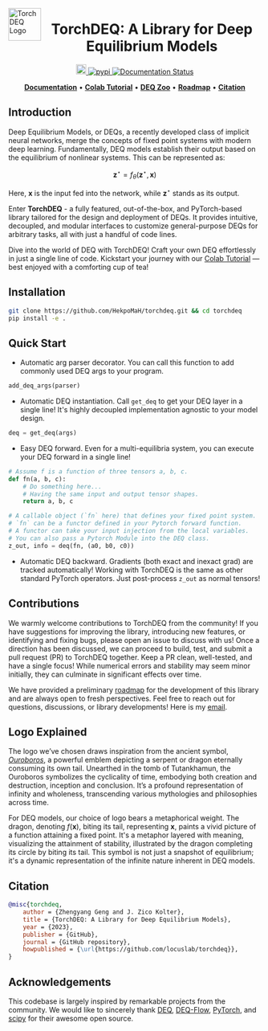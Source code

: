 <img src="https://drive.google.com/uc?id=1tCXsv0yanvQqncB9ke8x6fCKonu4z4iB" alt="TorchDEQ Logo" width="65" align="left"><div align="center"><h1>TorchDEQ: A Library for Deep Equilibrium Models</h1></div>

<p align="center">
    <a href="LICENSE">
        <img src="https://img.shields.io/badge/license-MIT-blue.svg" alt="License" height="20">
    </a>
    <a href="https://pypi.org/project/torchdeq/">
        <img src="https://img.shields.io/pypi/v/torchdeq" alt="pypi"heigh="20">
    </a>
    <a href='https://torchdeq.readthedocs.io/en/latest/?badge=latest'>
        <img src='https://readthedocs.org/projects/torchdeq/badge/?version=latest' alt='Documentation Status' />
    </a>
</p>

<p align="center">
<a href="https://torchdeq.readthedocs.io/en/latest/get_started.html"><b>Documentation</b></a> 
• 
<a href="https://colab.research.google.com/drive/12HiUnde7qLadeZGGtt7FITnSnbUmJr-I?usp=sharing"><b>Colab Tutorial</b></a> •
<a href="https://torchdeq.readthedocs.io/en/latest/deq-zoo/model.html"><b>DEQ Zoo</b></a>
•
<a href="TODO.md"><b>Roadmap</b></a> 
• 
<a href="README.md#citation"><b>Citation</b></a>  
</p>

## Introduction

Deep Equilibrium Models, or DEQs, a recently developed class of implicit neural networks, merge the concepts of fixed point systems with modern deep learning. Fundamentally, DEQ models establish their output based on the equilibrium of nonlinear systems. This can be represented as:

$$\mathbf{z}^\star=f_\theta(\mathbf{z}^\star, \mathbf{x})$$

Here, $\mathbf{x}$ is the input fed into the network, while $\mathbf{z}^\star$ stands as its output.

Enter **TorchDEQ** - a fully featured, out-of-the-box, and PyTorch-based library tailored for the design and deployment of DEQs. It provides intuitive, decoupled, and modular interfaces to customize general-purpose DEQs for arbitrary tasks, all with just a handful of code lines.

Dive into the world of DEQ with TorchDEQ! Craft your own DEQ effortlessly in just a single line of code. Kickstart your journey with our [Colab Tutorial](https://colab.research.google.com/drive/12HiUnde7qLadeZGGtt7FITnSnbUmJr-I?usp=sharing) — best enjoyed with a comforting cup of tea!

## Installation

```bash
git clone https://github.com/HekpoMaH/torchdeq.git && cd torchdeq
pip install -e .
```

## Quick Start

- Automatic arg parser decorator. You can call this function to add commonly used DEQ args to your program. 

```Python
add_deq_args(parser)
```

- Automatic DEQ instantiation. Call `get_deq` to get your DEQ layer in a single line! It's highly decoupled implementation agnostic to your model design.

```Python
deq = get_deq(args)
```

- Easy DEQ forward. Even for a multi-equilibria system, you can execute your DEQ forward in a single line!

```Python
# Assume f is a function of three tensors a, b, c.
def fn(a, b, c):
    # Do something here...
    # Having the same input and output tensor shapes.
    return a, b, c

# A callable object (`fn` here) that defines your fixed point system.
# `fn` can be a functor defined in your Pytorch forward function.
# A functor can take your input injection from the local variables. 
# You can also pass a Pytorch Module into the DEQ class.
z_out, info = deq(fn, (a0, b0, c0))
```

- Automatic DEQ backward. Gradients (both exact and inexact grad) are tracked automatically! Working with TorchDEQ is the same as other standard PyTorch operators. Just post-process ``z_out`` as normal tensors!

## Contributions

We warmly welcome contributions to TorchDEQ from the community! If you have suggestions for improving the library, introducing new features, or identifying and fixing bugs, please open an issue to discuss with us! Once a direction has been discussed, we can proceed to build, test, and submit a pull request (PR) to TorchDEQ together. Keep a PR clean, well-tested, and have a single focus! While numerical errors and stability may seem minor initially, they can culminate in significant effects over time.

We have provided a preliminary [roadmap](TODO.md) for the development of this library and are always open to fresh perspectives. Feel free to reach out for questions, discussions, or library developments! Here is my [email](zhengyanggeng@gmail.com).

## Logo Explained

The logo we’ve chosen draws inspiration from the ancient symbol, *[Ouroboros](https://en.wikipedia.org/wiki/Ouroboros)*, a powerful emblem depicting a serpent or dragon eternally consuming its own tail. Unearthed in the tomb of Tutankhamun, the Ouroboros symbolizes the cyclicality of time, embodying both creation and destruction, inception and conclusion. It’s a profound representation of infinity and wholeness, transcending various mythologies and philosophies across time.

For DEQ models, our choice of logo bears a metaphorical weight. The dragon, denoting $f(\mathbf{x})$, biting its tail, representing $\mathbf{x}$, paints a vivid picture of a function attaining a fixed point. It's a metaphor layered with meaning, visualizing the attainment of stability, illustrated by the dragon completing its circle by biting its tail. This symbol is not just a snapshot of equilibrium; it's a dynamic representation of the infinite nature inherent in DEQ models.

## Citation

```bibtex
@misc{torchdeq,
    author = {Zhengyang Geng and J. Zico Kolter},
    title = {TorchDEQ: A Library for Deep Equilibrium Models},
    year = {2023},
    publisher = {GitHub},
    journal = {GitHub repository},
    howpublished = {\url{https://github.com/locuslab/torchdeq}},
}
```

## Acknowledgements

This codebase is largely inspired by remarkable projects from the community.
We would like to sincerely thank [DEQ](https://github.com/locuslab/deq), [DEQ-Flow](https://github.com/locuslab/deq-flow), [PyTorch](https://github.com/pytorch/pytorch), and [scipy](https://github.com/scipy/scipy) for their awesome open source.
